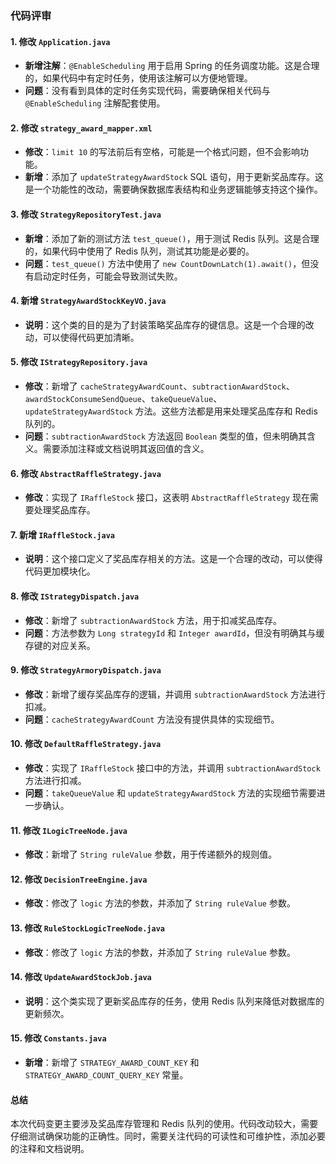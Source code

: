 ### 代码评审

#### 1. 修改 `Application.java`
- **新增注解**：`@EnableScheduling` 用于启用 Spring 的任务调度功能。这是合理的，如果代码中有定时任务，使用该注解可以方便地管理。
- **问题**：没有看到具体的定时任务实现代码，需要确保相关代码与 `@EnableScheduling` 注解配套使用。

#### 2. 修改 `strategy_award_mapper.xml`
- **修改**：`limit 10` 的写法前后有空格，可能是一个格式问题，但不会影响功能。
- **新增**：添加了 `updateStrategyAwardStock` SQL 语句，用于更新奖品库存。这是一个功能性的改动，需要确保数据库表结构和业务逻辑能够支持这个操作。

#### 3. 修改 `StrategyRepositoryTest.java`
- **新增**：添加了新的测试方法 `test_queue()`，用于测试 Redis 队列。这是合理的，如果代码中使用了 Redis 队列，测试其功能是必要的。
- **问题**：`test_queue()` 方法中使用了 `new CountDownLatch(1).await()`，但没有启动定时任务，可能会导致测试失败。

#### 4. 新增 `StrategyAwardStockKeyVO.java`
- **说明**：这个类的目的是为了封装策略奖品库存的键信息。这是一个合理的改动，可以使得代码更加清晰。

#### 5. 修改 `IStrategyRepository.java`
- **修改**：新增了 `cacheStrategyAwardCount`、`subtractionAwardStock`、`awardStockConsumeSendQueue`、`takeQueueValue`、`updateStrategyAwardStock` 方法。这些方法都是用来处理奖品库存和 Redis 队列的。
- **问题**：`subtractionAwardStock` 方法返回 `Boolean` 类型的值，但未明确其含义。需要添加注释或文档说明其返回值的含义。

#### 6. 修改 `AbstractRaffleStrategy.java`
- **修改**：实现了 `IRaffleStock` 接口，这表明 `AbstractRaffleStrategy` 现在需要处理奖品库存。

#### 7. 新增 `IRaffleStock.java`
- **说明**：这个接口定义了奖品库存相关的方法。这是一个合理的改动，可以使得代码更加模块化。

#### 8. 修改 `IStrategyDispatch.java`
- **修改**：新增了 `subtractionAwardStock` 方法，用于扣减奖品库存。
- **问题**：方法参数为 `Long strategyId` 和 `Integer awardId`，但没有明确其与缓存键的对应关系。

#### 9. 修改 `StrategyArmoryDispatch.java`
- **修改**：新增了缓存奖品库存的逻辑，并调用 `subtractionAwardStock` 方法进行扣减。
- **问题**：`cacheStrategyAwardCount` 方法没有提供具体的实现细节。

#### 10. 修改 `DefaultRaffleStrategy.java`
- **修改**：实现了 `IRaffleStock` 接口中的方法，并调用 `subtractionAwardStock` 方法进行扣减。
- **问题**：`takeQueueValue` 和 `updateStrategyAwardStock` 方法的实现细节需要进一步确认。

#### 11. 修改 `ILogicTreeNode.java`
- **修改**：新增了 `String ruleValue` 参数，用于传递额外的规则值。

#### 12. 修改 `DecisionTreeEngine.java`
- **修改**：修改了 `logic` 方法的参数，并添加了 `String ruleValue` 参数。

#### 13. 修改 `RuleStockLogicTreeNode.java`
- **修改**：修改了 `logic` 方法的参数，并添加了 `String ruleValue` 参数。

#### 14. 修改 `UpdateAwardStockJob.java`
- **说明**：这个类实现了更新奖品库存的任务，使用 Redis 队列来降低对数据库的更新频次。

#### 15. 修改 `Constants.java`
- **新增**：新增了 `STRATEGY_AWARD_COUNT_KEY` 和 `STRATEGY_AWARD_COUNT_QUERY_KEY` 常量。

#### 总结
本次代码变更主要涉及奖品库存管理和 Redis 队列的使用。代码改动较大，需要仔细测试确保功能的正确性。同时，需要关注代码的可读性和可维护性，添加必要的注释和文档说明。
